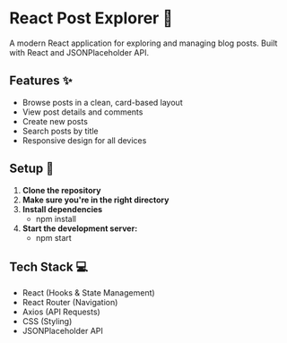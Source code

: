 # React Post Explorer 📝

A modern React application for exploring and managing blog posts. Built with React and JSONPlaceholder API.

## Features ✨

- Browse posts in a clean, card-based layout
- View post details and comments
- Create new posts
- Search posts by title
- Responsive design for all devices
  
## Setup 🚀
1. **Clone the repository**
2. **Make sure you're in the right directory**
3. **Install dependencies**
   - npm install
4. **Start the development server:**
   - npm start

## Tech Stack 💻

- React (Hooks & State Management)
- React Router (Navigation)
- Axios (API Requests)
- CSS (Styling)
- JSONPlaceholder API


